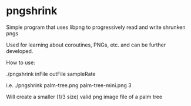 # pngshrink

Simple program that uses libpng to progressively read and write shrunken pngs

Used for learning about coroutines, PNGs, etc. and can be further developed.

How to use:

./pngshrink inFile outFile sampleRate

i.e.
./pngshrink palm-tree.png palm-tree-mini.png 3

Will create a smaller (1/3 size) valid png image file of a palm tree
